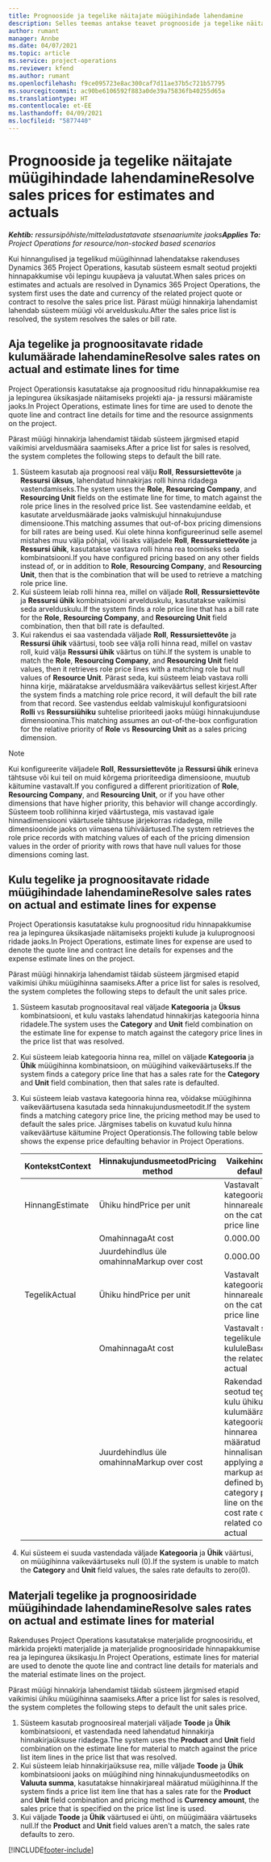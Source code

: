 ```yaml
---
title: Prognooside ja tegelike näitajate müügihindade lahendamine
description: Selles teemas antakse teavet prognooside ja tegelike näitajate müügihindade lahendamise kohta.
author: rumant
manager: Annbe
ms.date: 04/07/2021
ms.topic: article
ms.service: project-operations
ms.reviewer: kfend
ms.author: rumant
ms.openlocfilehash: f9ce095723e8ac300caf7d11ae37b5c721b57795
ms.sourcegitcommit: ac90be6106592f883a0de39a75836fb40255d65a
ms.translationtype: HT
ms.contentlocale: et-EE
ms.lasthandoff: 04/09/2021
ms.locfileid: "5877440"
---
```

# <a name="resolve-sales-prices-for-estimates-and-actuals"></a><span data-ttu-id="64d9c-103">Prognooside ja tegelike näitajate müügihindade lahendamine</span><span class="sxs-lookup"><span data-stu-id="64d9c-103">Resolve sales prices for estimates and actuals</span></span>

<span data-ttu-id="64d9c-104">_**Kehtib:** ressursipõhiste/mitteladustatavate stsenaariumite jaoks_</span><span class="sxs-lookup"><span data-stu-id="64d9c-104">_**Applies To:** Project Operations for resource/non-stocked based scenarios_</span></span>

<span data-ttu-id="64d9c-105">Kui hinnangulised ja tegelikud müügihinnad lahendatakse rakenduses Dynamics 365 Project Operations, kasutab süsteem esmalt seotud projekti hinnapakkumise või lepingu kuupäeva ja valuutat.</span><span class="sxs-lookup"><span data-stu-id="64d9c-105">When sales prices on estimates and actuals are resolved in Dynamics 365 Project Operations, the system first uses the date and currency of the related project quote or contract to resolve the sales price list.</span></span> <span data-ttu-id="64d9c-106">Pärast müügi hinnakirja lahendamist lahendab süsteem müügi või arvelduskulu.</span><span class="sxs-lookup"><span data-stu-id="64d9c-106">After the sales price list is resolved, the system resolves the sales or bill rate.</span></span>

## <a name="resolve-sales-rates-on-actual-and-estimate-lines-for-time"></a><span data-ttu-id="64d9c-107">Aja tegelike ja prognoositavate ridade kulumäärade lahendamine</span><span class="sxs-lookup"><span data-stu-id="64d9c-107">Resolve sales rates on actual and estimate lines for time</span></span>

<span data-ttu-id="64d9c-108">Project Operationsis kasutatakse aja prognoositud ridu hinnapakkumise rea ja lepingurea üksikasjade näitamiseks projekti aja- ja ressursi määramiste jaoks.</span><span class="sxs-lookup"><span data-stu-id="64d9c-108">In Project Operations, estimate lines for time are used to denote the quote line and contract line details for time and the resource assignments on the project.</span></span>

<span data-ttu-id="64d9c-109">Pärast müügi hinnakirja lahendamist täidab süsteem järgmised etapid vaikimisi arveldusmäära saamiseks.</span><span class="sxs-lookup"><span data-stu-id="64d9c-109">After a price list for sales is resolved, the system completes the following steps to default the bill rate.</span></span>

1. <span data-ttu-id="64d9c-110">Süsteem kasutab aja prognoosi real välju **Roll**, **Ressursiettevõte** ja **Ressursi üksus**, lahendatud hinnakirjas rolli hinna ridadega vastendamiseks.</span><span class="sxs-lookup"><span data-stu-id="64d9c-110">The system uses the **Role**, **Resourcing Company**, and **Resourcing Unit** fields on the estimate line for time, to match against the role price lines in the resolved price list.</span></span> <span data-ttu-id="64d9c-111">See vastendamine eeldab, et kasutate arveldusmäärade jaoks valmiskujul hinnakujunduse dimensioone.</span><span class="sxs-lookup"><span data-stu-id="64d9c-111">This matching assumes that out-of-box pricing dimensions for bill rates are being used.</span></span> <span data-ttu-id="64d9c-112">Kui olete hinna konfigureerinud selle asemel mistahes muu välja põhjal, või lisaks väljadele **Roll**, **Ressursiettevõte** ja **Ressursi ühik**, kasutatakse vastava rolli hinna rea toomiseks seda kombinatsiooni.</span><span class="sxs-lookup"><span data-stu-id="64d9c-112">If you have configured pricing based on any other fields instead of, or in addition to **Role**, **Resourcing Company**, and **Resourcing Unit**, then that is the combination that will be used to retrieve a matching role price line.</span></span>
2. <span data-ttu-id="64d9c-113">Kui süsteem leiab rolli hinna rea, millel on väljade **Roll**, **Ressursiettevõte** ja **Ressursi ühik** kombinatsiooni arvelduskulu, kasutatakse vaikimisi seda arvelduskulu.</span><span class="sxs-lookup"><span data-stu-id="64d9c-113">If the system finds a role price line that has a bill rate for the **Role**, **Resourcing Company**, and **Resourcing Unit** field combination, then that bill rate is defaulted.</span></span>
3. <span data-ttu-id="64d9c-114">Kui rakendus ei saa vastendada väljade **Roll**, **Ressursiettevõte** ja **Ressursi ühik** väärtusi, toob see välja rolli hinna read, millel on vastav roll, kuid välja **Ressursi ühik** väärtus on tühi.</span><span class="sxs-lookup"><span data-stu-id="64d9c-114">If the system is unable to match the **Role**, **Resourcing Company**, and **Resourcing Unit** field values, then it retrieves role price lines with a matching role but null values of **Resource Unit**.</span></span> <span data-ttu-id="64d9c-115">Pärast seda, kui süsteem leiab vastava rolli hinna kirje, määratakse arveldusmäära vaikeväärtus sellest kirjest.</span><span class="sxs-lookup"><span data-stu-id="64d9c-115">After the system finds a matching role price record, it will default the bill rate from that record.</span></span> <span data-ttu-id="64d9c-116">See vastendus eeldab valmiskujul konfiguratsiooni **Rolli** vs **Ressursiühiku** suhtelise prioriteedi jaoks müügi hinnakujunduse dimensioonina.</span><span class="sxs-lookup"><span data-stu-id="64d9c-116">This matching assumes an out-of-the-box configuration for the relative priority of **Role** vs **Resourcing Unit** as a sales pricing dimension.</span></span>

> [!NOTE]
> <span data-ttu-id="64d9c-117">Kui konfigureerite väljadele **Roll**, **Ressursiettevõte** ja **Ressursi ühik** erineva tähtsuse või kui teil on muid kõrgema prioriteediga dimensioone, muutub käitumine vastavalt.</span><span class="sxs-lookup"><span data-stu-id="64d9c-117">If you configured a different prioritization of **Role**, **Resourcing Company**, and **Resourcing Unit**, or if you have other dimensions that have higher priority, this behavior will change accordingly.</span></span> <span data-ttu-id="64d9c-118">Süsteem toob rollihinna kirjed väärtustega, mis vastavad igale hinnadimensiooni väärtusele tähtsuse järjekorras ridadega, mille dimensioonide jaoks on viimasena tühiväärtused.</span><span class="sxs-lookup"><span data-stu-id="64d9c-118">The system retrieves the role price records with matching values of each of the pricing dimension values in the order of priority with rows that have null values for those dimensions coming last.</span></span>

## <a name="resolve-sales-rates-on-actual-and-estimate-lines-for-expense"></a><span data-ttu-id="64d9c-119">Kulu tegelike ja prognoositavate ridade müügihindade lahendamine</span><span class="sxs-lookup"><span data-stu-id="64d9c-119">Resolve sales rates on actual and estimate lines for expense</span></span>

<span data-ttu-id="64d9c-120">Project Operationsis kasutatakse kulu prognoositud ridu hinnapakkumise rea ja lepingurea üksikasjade näitamiseks projekti kulude ja kuluprognoosi ridade jaoks.</span><span class="sxs-lookup"><span data-stu-id="64d9c-120">In Project Operations, estimate lines for expense are used to denote the quote line and contract line details for expenses and the expense estimate lines on the project.</span></span>

<span data-ttu-id="64d9c-121">Pärast müügi hinnakirja lahendamist täidab süsteem järgmised etapid vaikimisi ühiku müügihinna saamiseks.</span><span class="sxs-lookup"><span data-stu-id="64d9c-121">After a price list for sales is resolved, the system completes the following steps to default the unit sales price.</span></span>

1. <span data-ttu-id="64d9c-122">Süsteem kasutab prognoositaval real väljade **Kategooria** ja **Üksus** kombinatsiooni, et kulu vastaks lahendatud hinnakirjas kategooria hinna ridadele.</span><span class="sxs-lookup"><span data-stu-id="64d9c-122">The system uses the **Category** and **Unit** field combination on the estimate line for expense to match against the category price lines in the price list that was resolved.</span></span>
2. <span data-ttu-id="64d9c-123">Kui süsteem leiab kategooria hinna rea, millel on väljade **Kategooria** ja **Ühik** müügihinna kombinatsioon, on müügihind vaikeväärtuseks.</span><span class="sxs-lookup"><span data-stu-id="64d9c-123">If the system finds a category price line that has a sales rate for the **Category** and **Unit** field combination, then that sales rate is defaulted.</span></span>
3. <span data-ttu-id="64d9c-124">Kui süsteem leiab vastava kategooria hinna rea, võidakse müügihinna vaikeväärtusena kasutada seda hinnakujundusmeetodit.</span><span class="sxs-lookup"><span data-stu-id="64d9c-124">If the system finds a matching category price line, the pricing method may be used to default the sales price.</span></span> <span data-ttu-id="64d9c-125">Järgmises tabelis on kuvatud kulu hinna vaikeväärtuse käitumine Project Operationsis.</span><span class="sxs-lookup"><span data-stu-id="64d9c-125">The following table below shows the expense price defaulting behavior in Project Operations.</span></span>

    | <span data-ttu-id="64d9c-126">Kontekst</span><span class="sxs-lookup"><span data-stu-id="64d9c-126">Context</span></span> | <span data-ttu-id="64d9c-127">Hinnakujundusmeetod</span><span class="sxs-lookup"><span data-stu-id="64d9c-127">Pricing method</span></span> | <span data-ttu-id="64d9c-128">Vaikehind</span><span class="sxs-lookup"><span data-stu-id="64d9c-128">Price defaulted</span></span> |
    | --- | --- | --- |
    | <span data-ttu-id="64d9c-129">Hinnang</span><span class="sxs-lookup"><span data-stu-id="64d9c-129">Estimate</span></span> | <span data-ttu-id="64d9c-130">Ühiku hind</span><span class="sxs-lookup"><span data-stu-id="64d9c-130">Price per unit</span></span> | <span data-ttu-id="64d9c-131">Vastavalt kategooria hinnareale</span><span class="sxs-lookup"><span data-stu-id="64d9c-131">Based on the category price line</span></span> |
    | &nbsp; | <span data-ttu-id="64d9c-132">Omahinnaga</span><span class="sxs-lookup"><span data-stu-id="64d9c-132">At cost</span></span> | <span data-ttu-id="64d9c-133">0.00</span><span class="sxs-lookup"><span data-stu-id="64d9c-133">0.00</span></span> |
    | &nbsp; | <span data-ttu-id="64d9c-134">Juurdehindlus üle omahinna</span><span class="sxs-lookup"><span data-stu-id="64d9c-134">Markup over cost</span></span> | <span data-ttu-id="64d9c-135">0.00</span><span class="sxs-lookup"><span data-stu-id="64d9c-135">0.00</span></span> |
    | <span data-ttu-id="64d9c-136">Tegelik</span><span class="sxs-lookup"><span data-stu-id="64d9c-136">Actual</span></span> | <span data-ttu-id="64d9c-137">Ühiku hind</span><span class="sxs-lookup"><span data-stu-id="64d9c-137">Price per unit</span></span> | <span data-ttu-id="64d9c-138">Vastavalt kategooria hinnareale</span><span class="sxs-lookup"><span data-stu-id="64d9c-138">Based on the category price line</span></span> |
    | &nbsp; | <span data-ttu-id="64d9c-139">Omahinnaga</span><span class="sxs-lookup"><span data-stu-id="64d9c-139">At cost</span></span> | <span data-ttu-id="64d9c-140">Vastavalt seotud tegelikule kulule</span><span class="sxs-lookup"><span data-stu-id="64d9c-140">Based on the related cost actual</span></span> |
    | &nbsp; | <span data-ttu-id="64d9c-141">Juurdehindlus üle omahinna</span><span class="sxs-lookup"><span data-stu-id="64d9c-141">Markup over cost</span></span> | <span data-ttu-id="64d9c-142">Rakendades seotud tegeliku kulu ühiku kulumäärale kategooria hinnarea määratud hinnalisandi</span><span class="sxs-lookup"><span data-stu-id="64d9c-142">By applying a markup as defined by the category price line on the unit cost rate of the related cost actual</span></span> |

4. <span data-ttu-id="64d9c-143">Kui süsteem ei suuda vastendada väljade **Kategooria** ja **Ühik** väärtusi, on müügihinna vaikeväärtuseks null (0).</span><span class="sxs-lookup"><span data-stu-id="64d9c-143">If the system is unable to match the **Category** and **Unit** field values, the sales rate defaults to zero(0).</span></span>

## <a name="resolve-sales-rates-on-actual-and-estimate-lines-for-material"></a><span data-ttu-id="64d9c-144">Materjali tegelike ja prognoosiridade müügihindade lahendamine</span><span class="sxs-lookup"><span data-stu-id="64d9c-144">Resolve sales rates on actual and estimate lines for material</span></span>

<span data-ttu-id="64d9c-145">Rakenduses Project Operations kasutatakse materjalide prognoosiridu, et märkida projekti materjalide ja materjalide prognoosiridade hinnapakkumise rea ja lepingurea üksikasju.</span><span class="sxs-lookup"><span data-stu-id="64d9c-145">In Project Operations, estimate lines for material are used to denote the quote line and contract line details for materials and the material estimate lines on the project.</span></span>

<span data-ttu-id="64d9c-146">Pärast müügi hinnakirja lahendamist täidab süsteem järgmised etapid vaikimisi ühiku müügihinna saamiseks.</span><span class="sxs-lookup"><span data-stu-id="64d9c-146">After a price list for sales is resolved, the system completes the following steps to default the unit sales price.</span></span>

1. <span data-ttu-id="64d9c-147">Süsteem kasutab prognoosireal materjali väljade **Toode** ja **Ühik** kombinatsiooni, et vastendada need lahendatud hinnakirja hinnakirjaüksuse ridadega.</span><span class="sxs-lookup"><span data-stu-id="64d9c-147">The system uses the **Product** and **Unit** field combination on the estimate line for material to match against the price list item lines in the price list that was resolved.</span></span>
2. <span data-ttu-id="64d9c-148">Kui süsteem leiab hinnakirjaüksuse rea, mille väljade **Toode** ja **Ühik** kombinatsiooni jaoks on müügihind ning hinnakujundusmeetodiks on **Valuuta summa**, kasutatakse hinnakirjareal määratud müügihinna.</span><span class="sxs-lookup"><span data-stu-id="64d9c-148">If the system finds a price list item line that has a sales rate for the **Product** and **Unit** field combination and pricing method is **Currency amount**, the sales price that is specified on the price list line is used.</span></span>
3. <span data-ttu-id="64d9c-149">Kui väljade **Toode** ja **Ühik** väärtused ei ühti, on müügimäära väärtuseks null.</span><span class="sxs-lookup"><span data-stu-id="64d9c-149">If the **Product** and **Unit** field values aren't a match, the sales rate defaults to zero.</span></span>



[!INCLUDE[footer-include](../includes/footer-banner.md)]
